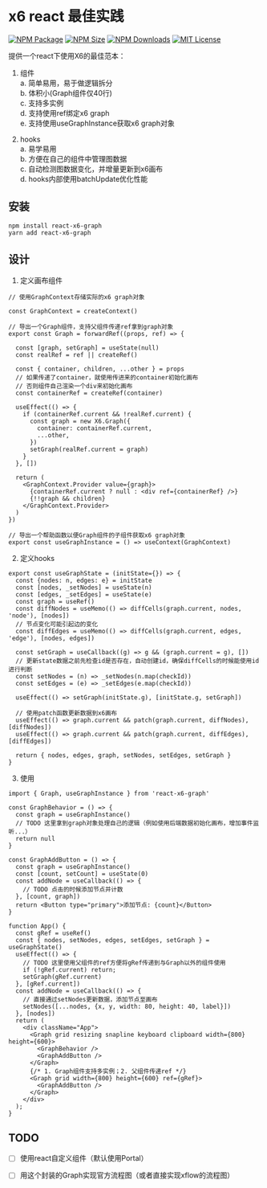 # x6 react 最佳实践
<a href="https://www.npmjs.com/package/react-x6-graph"><img alt="NPM Package" src="https://img.shields.io/npm/v/react-x6-graph.svg?style=flat-square"></a>
<a href="https://www.npmjs.com/package/react-x6-graph"><img alt="NPM Size" src="https://img.shields.io/bundlephobia/minzip/react-x6-graph"></a>
<a href="https://www.npmjs.com/package/react-x6-graph"><img alt="NPM Downloads" src="https://img.shields.io/npm/dm/react-x6-graph?logo=npm&style=flat-square"></a>
<a href="/LICENSE"><img src="https://img.shields.io/github/license/lloydzhou/antv-x6-react-practice?style=flat-square" alt="MIT License"></a>

提供一个react下使用X6的最佳范本：
1. 组件  
a. 简单易用，易于做逻辑拆分  
b. 体积小(Graph组件仅40行)  
c. 支持多实例  
d. 支持使用ref绑定x6 graph  
e. 支持使用useGraphInstance获取x6 graph对象

2. hooks  
a. 易学易用  
b. 方便在自己的组件中管理图数据  
c. 自动检测图数据变化，并增量更新到x6画布  
d. hooks内部使用batchUpdate优化性能

## 安装
```
npm install react-x6-graph
yarn add react-x6-graph
```

## 设计
1. 定义画布组件
```
// 使用GraphContext存储实际的x6 graph对象

const GraphContext = createContext()

// 导出一个Graph组件，支持父组件传递ref拿到graph对象
export const Graph = forwardRef((props, ref) => {

  const [graph, setGraph] = useState(null)
  const realRef = ref || createRef()

  const { container, children, ...other } = props
  // 如果传递了container，就使用传进来的container初始化画布
  // 否则组件自己渲染一个div来初始化画布
  const containerRef = createRef(container)

  useEffect(() => {
    if (containerRef.current && !realRef.current) {
      const graph = new X6.Graph({
        container: containerRef.current,
        ...other,
      })
      setGraph(realRef.current = graph)
    }
  }, [])

  return (
    <GraphContext.Provider value={graph}>
      {containerRef.current ? null : <div ref={containerRef} />}
      {!!graph && children}
    </GraphContext.Provider>
  )
})

// 导出一个帮助函数以便Graph组件的子组件获取x6 graph对象
export const useGraphInstance = () => useContext(GraphContext)
```

2. 定义hooks
```
export const useGraphState = (initState={}) => {
  const {nodes: n, edges: e} = initState
  const [nodes, _setNodes] = useState(n)
  const [edges, _setEdges] = useState(e)
  const graph = useRef()
  const diffNodes = useMemo(() => diffCells(graph.current, nodes, 'node'), [nodes])
  // 节点变化可能引起边的变化
  const diffEdges = useMemo(() => diffCells(graph.current, edges, 'edge'), [nodes, edges])

  const setGraph = useCallback((g) => g && (graph.current = g), [])
  // 更新state数据之前先检查id是否存在，自动创建id，确保diffCells的时候能使用id进行判断
  const setNodes = (n) => _setNodes(n.map(checkId))
  const setEdges = (e) => _setEdges(e.map(checkId))

  useEffect(() => setGraph(initState.g), [initState.g, setGraph])

  // 使用patch函数更新数据到x6画布
  useEffect(() => graph.current && patch(graph.current, diffNodes), [diffNodes])
  useEffect(() => graph.current && patch(graph.current, diffEdges), [diffEdges])

  return { nodes, edges, graph, setNodes, setEdges, setGraph }
}
```

3. 使用
```
import { Graph, useGraphInstance } from 'react-x6-graph'

const GraphBehavior = () => {
  const graph = useGraphInstance()
  // TODO 这里拿到graph对象处理自己的逻辑（例如使用后端数据初始化画布，增加事件监听...）
  return null
}

const GraphAddButton = () => {
  const graph = useGraphInstance()
  const [count, setCount] = useState(0)
  const addNode = useCallback(() => {
    // TODO 点击的时候添加节点并计数
  }, [count, graph])
  return <Button type="primary">添加节点: {count}</Button>
}

function App() {
  const gRef = useRef()
  const { nodes, setNodes, edges, setEdges, setGraph } = useGraphState()
  useEffect(() => {
    // TODO 这里使用父组件的ref方便将gRef传递到与Graph以外的组件使用
    if (!gRef.current) return;
    setGraph(gRef.current)
  }, [gRef.current])
  const addNode = useCallback(() => {
    // 直接通过setNodes更新数据，添加节点至画布
    setNodes([...nodes, {x, y, width: 80, height: 40, label}])
  }, [nodes])
  return (
    <div className="App">
      <Graph grid resizing snapline keyboard clipboard width={800} height={600}>
        <GraphBehavior />
        <GraphAddButton />
      </Graph>
      {/* 1. Graph组件支持多实例；2. 父组件传递ref */}
      <Graph grid width={800} height={600} ref={gRef}>
        <GraphAddButton />
      </Graph>
    </div>
  );
}
```


## TODO
- [ ] 使用react自定义组件（默认使用Portal）
- [ ] 用这个封装的Graph实现官方流程图（或者直接实现xflow的流程图）

